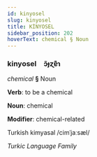 ```yaml
---
id: kinyosel
slug: kinyosel
title: KİNYOSEL
sidebar_position: 202
hoverText: chemical § Noun
---
```


### kinyosel&emsp;<span kind="abugida">ɔ̃ɟɀɐ͊ɿ</span>

*chemical* **§** Noun

**Verb**: to be a chemical

**Noun**: chemical

**Modifier**: chemical-related

Turkish kimyasal /cimˈjaːsæl/

*Turkic Language Family*